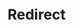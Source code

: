 ﻿---
layout: src/layouts/Redirect.astro
title: Redirect
redirect: https://yamldoc.liuyan.wang/docs/deployments/azure/service-fabric/connecting-securely-with-azure-active-directory
pubDate:  2023-01-01
navSearch: false
navSitemap: false
navMenu: false
---
